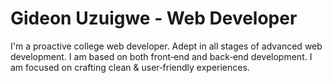 # Gideon Uzuigwe - Web Developer

I'm a proactive college web developer. Adept in all stages of advanced web development. I am based on both front‑end and back‑end development. I am focused on crafting clean & user‑friendly experiences.
